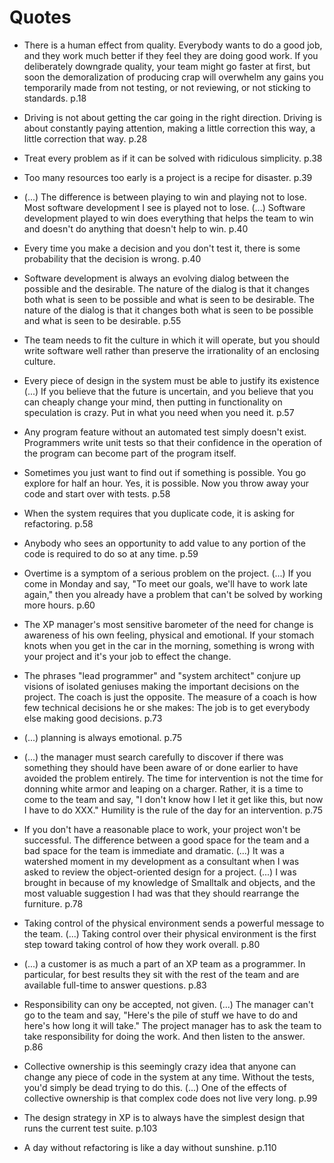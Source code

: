 # Quotes

- There is a human effect from quality. Everybody wants to do a good job, and they work much better if they feel they are doing good work. If you deliberately downgrade quality, your team might go faster at first, but soon the demoralization of producing crap will overwhelm any gains you temporarily made from not testing, or not reviewing, or not sticking to standards. p.18

- Driving is not about getting the car going in the right direction. Driving is about constantly paying attention, making a little correction this way, a little correction that way. p.28

- Treat every problem as if it can be solved with ridiculous simplicity. p.38

- Too many resources too early is a project is a recipe for disaster. p.39

- (...) The difference is between playing to win and playing not to lose. Most software development I see is played not to lose. (...) Software development played to win does everything that helps the team to win and doesn't do anything that doesn't help to win. p.40

- Every time you make a decision and you don't test it, there is some probability that the decision is wrong. p.40

- Software development is always an evolving dialog between the possible and the desirable. The nature of the dialog is that it changes both what is seen to be possible and what is seen to be desirable. The nature of the dialog is that it changes both what is seen to be possible and what is seen to be desirable. p.55

- The team needs to fit the culture in which it will operate, but you should write software well rather than preserve the irrationality of an enclosing culture.

- Every piece of design in the system must be able to justify its existence (...) If you believe that the future is uncertain, and you believe that you can cheaply change your mind, then putting in functionality on speculation is crazy. Put in what you need when you need it. p.57

- Any program feature without an automated test simply doesn't exist. Programmers write unit tests so that their confidence in the operation of the program can become part of the program itself.

- Sometimes you just want to find out if something is possible. You go explore for half an hour. Yes, it is possible. Now you throw away your code and start over with tests. p.58

- When the system requires that you duplicate code, it is asking for refactoring. p.58

- Anybody who sees an opportunity to add value to any portion of the code is required to do so at any time. p.59

- Overtime is a symptom of a serious problem on the project. (...) If you come in Monday and say, "To meet our goals, we'll have to work late again," then you already have a problem that can't be solved by working more hours. p.60

- The XP manager's most sensitive barometer of the need for change is awareness of his own feeling, physical and emotional. If your stomach knots when you get in the car in the morning, something is wrong with your project and it's your job to effect the change.

- The phrases "lead programmer" and "system architect" conjure up visions of isolated geniuses making the important decisions on the project. The coach is just the opposite. The measure of a coach is how few technical decisions he or she makes: The job is to get everybody else making good decisions. p.73

- (...) planning is always emotional. p.75

- (...) the manager must search carefully to discover if there was something they should have been aware of or done earlier to have avoided the problem entirely. The time for intervention is not the time for donning white armor and leaping on a charger. Rather, it is a time to come to the team and say, "I don't know how I let it get like this, but now I have to do XXX." Humility is the rule of the day for an intervention. p.75

- If you don't have a reasonable place to work, your project won't be successful. The difference between a good space for the team and a bad space for the team is immediate and dramatic. (...) It was a watershed moment in my development as a consultant when I was asked to review the object-oriented design for a project. (...) I was brought in because of my knowledge of Smalltalk and objects, and the most valuable suggestion I had was that they should rearrange the furniture. p.78

- Taking control of the physical environment sends a powerful message to the team. (...) Taking control over their physical environment is the first step toward taking control of how they work overall. p.80

- (...) a customer is as much a part of an XP team as a programmer. In particular, for best results they sit with the rest of the team and are available full-time to answer questions. p.83

- Responsibility can ony be accepted, not given. (...) The manager can't go to the team and say, "Here's the pile of stuff we have to do and here's how long it will take." The project manager has to ask the team to take responsibility for doing the work. And then listen to the answer. p.86

- Collective ownership is this seemingly crazy idea that anyone can change any piece of code in the system at any time. Without the tests, you'd simply be dead trying to do this. (...) One of the effects of collective ownership is that complex code does not live very long. p.99

- The design strategy in XP is to always have the simplest design that runs the current test suite. p.103

- A day without refactoring is like a day without sunshine. p.110